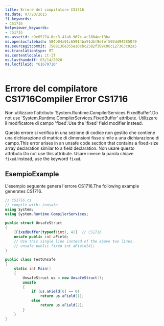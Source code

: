 ```yaml
---
title: Errore del compilatore CS1716
ms.date: 07/20/2015
f1_keywords:
- CS1716
helpviewer_keywords:
- CS1716
ms.assetid: c9e65274-0cc3-41a6-967c-ac1804ecf3ba
ms.openlocfilehash: 584b04a01c65914ba91dbf8efef502dd942850f9
ms.sourcegitcommit: 7588136e355e10cbc2582f389c90c127363c02a5
ms.translationtype: MT
ms.contentlocale: it-IT
ms.lasthandoff: 03/14/2020
ms.locfileid: "61670710"
---
```

# <a name="compiler-error-cs1716"></a><span data-ttu-id="48d0a-102">Errore del compilatore CS1716</span><span class="sxs-lookup"><span data-stu-id="48d0a-102">Compiler Error CS1716</span></span>
<span data-ttu-id="48d0a-103">Non utilizzare l'attributo 'System.Runtime.CompilerServices.FixedBuffer'.</span><span class="sxs-lookup"><span data-stu-id="48d0a-103">Do not use 'System.Runtime.CompilerServices.FixedBuffer' attribute.</span></span> <span data-ttu-id="48d0a-104">Utilizzare il modificatore di campo 'fixed'.</span><span class="sxs-lookup"><span data-stu-id="48d0a-104">Use the 'fixed' field modifier instead.</span></span>  
  
 <span data-ttu-id="48d0a-105">Questo errore si verifica in una sezione di codice non gestito che contiene una dichiarazione di matrice di dimensioni fisse simile a una dichiarazione di campo.</span><span class="sxs-lookup"><span data-stu-id="48d0a-105">This error arises in an unsafe code section that contains a fixed-size array declaration similar to a field declaration.</span></span> <span data-ttu-id="48d0a-106">Non usare questo attributo.</span><span class="sxs-lookup"><span data-stu-id="48d0a-106">Do not use this attribute.</span></span> <span data-ttu-id="48d0a-107">Usare invece la parola chiave `fixed`.</span><span class="sxs-lookup"><span data-stu-id="48d0a-107">Instead, use the keyword `fixed`.</span></span>  
  
## <a name="example"></a><span data-ttu-id="48d0a-108">Esempio</span><span class="sxs-lookup"><span data-stu-id="48d0a-108">Example</span></span>  
 <span data-ttu-id="48d0a-109">L'esempio seguente genera l'errore CS1716.</span><span class="sxs-lookup"><span data-stu-id="48d0a-109">The following example generates CS1716.</span></span>  
  
```csharp  
// CS1716.cs  
// compile with: /unsafe  
using System;  
using System.Runtime.CompilerServices;  
  
public struct UnsafeStruct  
{  
    [FixedBuffer(typeof(int), 4)]  // CS1716  
    unsafe public int aField;  
    // Use this single line instead of the above two lines.  
    // unsafe public fixed int aField[4];  
}  
  
public class TestUnsafe  
{  
    static int Main()  
    {  
        UnsafeStruct us = new UnsafeStruct();  
        unsafe  
        {  
            if (us.aField[0] == 0)  
                return us.aField[1];  
            else  
                return us.aField[2];  
        }  
    }  
}  
```
